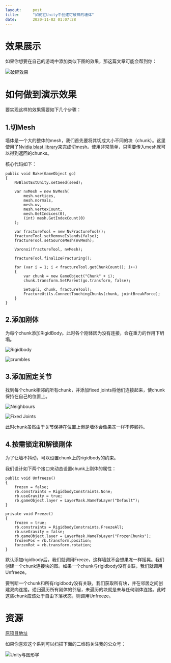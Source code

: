 ```yaml
---
layout:     post
title:      "如何在Unity中创建可破碎的墙体"
date:       2020-11-02 01:07:28
---
```


# **效果展示**

如果你想要在自己的游戏中添加类似下图的效果，那这篇文章可能会帮到你：

![破碎效果](http://baizihan.me/assets/images/in-post/destructible_walls.gif)

# 如何做到演示效果

要实现这样的效果需要如下几个步骤：

## 1.切Mesh

墙体是一个大的整体的mesh，我们首先要将其切成大小不同的块（chunk）。这里使用了[Nvidia blast library](https://developer.nvidia.com/blast)来完成切mesh。使用非常简单，只需要传入mesh就可以得到返回的chunks。

核心代码如下：

```
public void Bake(GameObject go)
{
    NvBlastExtUnity.setSeed(seed);

    var nvMesh = new NvMesh(
        mesh.vertices,
        mesh.normals,
        mesh.uv,
        mesh.vertexCount,
        mesh.GetIndices(0),
        (int) mesh.GetIndexCount(0)
    );

    var fractureTool = new NvFractureTool();
    fractureTool.setRemoveIslands(false);
    fractureTool.setSourceMesh(nvMesh);

    Voronoi(fractureTool, nvMesh);

    fractureTool.finalizeFracturing();

    for (var i = 1; i < fractureTool.getChunkCount(); i++)
    {
        var chunk = new GameObject("Chunk" + i);
        chunk.transform.SetParent(go.transform, false);

        Setup(i, chunk, fractureTool);
        FractureUtils.ConnectTouchingChunks(chunk, jointBreakForce);
    }
}
```

## 2.添加刚体

为每个chunk添加RigidBody。此时各个刚体因为没有连接，会在重力的作用下坍塌。

![Rigidbody](http://baizihan.me/assets/images/in-post/destructible_walls/rigidbody.png)

![crumbles](http://baizihan.me/assets/images/in-post/destructible_walls/crumbles.gif)

## 3.添加固定关节

找到每个chunk相邻的所有chunk，并添加fixed joints将他们连接起来，使chunk保持在自己的位置上。

![Neighbours](http://baizihan.me/assets/images/in-post/destructible_walls/neighbours.png)

![Fixed Joints](http://baizihan.me/assets/images/in-post/destructible_walls/fixed_joints.png)

此时chunk虽然由于关节保持在位置上但是墙体会像果冻一样不停颤抖。

## 4.按需锁定和解锁刚体

为了让墙不抖动，可以设置chunk上的rigidbody的约束。

我们设计如下两个接口来动态设置chunk上刚体的属性：

```
public void Unfreeze()
{
    frozen = false;
    rb.constraints = RigidbodyConstraints.None;
    rb.useGravity = true;
    rb.gameObject.layer = LayerMask.NameToLayer("Default");
}

private void Freeze()
{
    frozen = true;
    rb.constraints = RigidbodyConstraints.FreezeAll;
    rb.useGravity = false;
    rb.gameObject.layer = LayerMask.NameToLayer("FrozenChunks");
    frozenPos = rb.transform.position;
    forzenRot = rb.transform.rotation;
}
```

默认添加rigidbody后，我们就调用Freeze，这样墙就不会想果冻一样摇晃。我们创建一个chunk连接块的图。如果一个chunk与rigidbody没有关联，我们就调用Unfreeze。

要判断一个chunk和所有rigidbody没有关联，我们获取所有块，并在邻居之间创建双向连接。递归遍历所有刚体的邻居，未遍历的块就是未与任何刚体连接。此时这些chunk应该处于自由下落状态，则调用Unfreeze。

# **资源**

[原项目地址](https://github.com/ElasticSea/destructible-walls)

如果你喜欢这个系列可以扫描下面的二维码关注我的公众号：

![Unity与图形学](http://baizihan.me/assets/images/qrcode.jpg)
